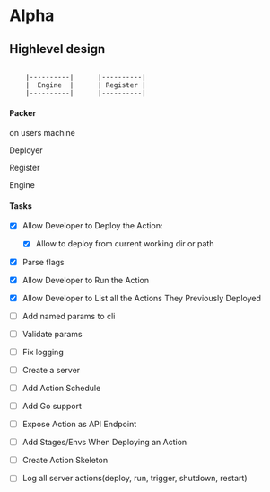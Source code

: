 
# Alpha

## Highlevel design

```
 
    |----------|      |----------|        
    |  Engine  |      | Register |  
    |----------|      |----------|

```

#### Packer

on users machine


Deployer

Register

Engine





#### Tasks
- [x] Allow Developer to Deploy the Action:
  
  - [x] Allow to deploy from current working dir or path  
  
- [x] Parse flags

- [x] Allow Developer to Run the Action

- [x] Allow Developer to List all the Actions They Previously Deployed

- [ ] Add named params to cli

- [ ] Validate params

- [ ] Fix logging 

- [ ] Create a server

- [ ] Add Action Schedule

- [ ] Add Go support

- [ ] Expose Action as API Endpoint

- [ ] Add Stages/Envs When Deploying an Action 

- [ ] Create Action Skeleton 

- [ ] Log all server actions(deploy, run, trigger, shutdown, restart) 